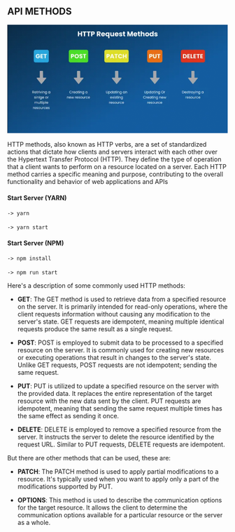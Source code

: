 ## API METHODS

<p align="center">
  <img src="api-methods.png" alt="Description of image">
</p>

HTTP methods, also known as HTTP verbs, are a set of standardized actions that dictate how clients and servers interact with each other over the Hypertext Transfer Protocol (HTTP). They define the type of operation that a client wants to perform on a resource located on a server. Each HTTP method carries a specific meaning and purpose, contributing to the overall functionality and behavior of web applications and APIs

#### Start Server (YARN)
```
-> yarn

-> yarn start
```

#### Start Server (NPM)
```
-> npm install

-> npm run start
```

Here's a description of some commonly used HTTP methods:
 
* **GET**: The GET method is used to retrieve data from a specified resource on the server. It is primarily intended for read-only operations, where the client requests information without causing any modification to the server's state. GET requests are idempotent, meaning multiple identical requests produce the same result as a single request.

* **POST**: POST is employed to submit data to be processed to a specified resource on the server. It is commonly used for creating new resources or executing operations that result in changes to the server's state. Unlike GET requests, POST requests are not idempotent; sending the same request.

* **PUT**: PUT is utilized to update a specified resource on the server with the provided data. It replaces the entire representation of the target resource with the new data sent by the client. PUT requests are idempotent, meaning that sending the same request multiple times has the same effect as sending it once.

* **DELETE**: DELETE is employed to remove a specified resource from the server. It instructs the server to delete the resource identified by the request URL. Similar to PUT requests, DELETE requests are idempotent.

But there are other methods that can be used, these are:

* **PATCH**: The PATCH method is used to apply partial modifications to a resource. It's typically used when you want to apply only a part of the modifications supported by PUT.

* **OPTIONS**: This method is used to describe the communication options for the target resource. It allows the client to determine the communication options available for a particular resource or the server as a whole.